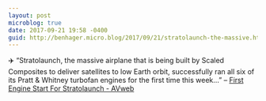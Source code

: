 ```yaml
---
layout: post
microblog: true
date: 2017-09-21 19:58 -0400
guid: http://benhager.micro.blog/2017/09/21/stratolaunch-the-massive.html
---
```

✈️ “Stratolaunch, the massive airplane that is being built by Scaled Composites to deliver satellites to low Earth orbit, successfully ran all six of its Pratt & Whitney turbofan engines for the first time this week…” – [First Engine Start For Stratolaunch - AVweb](https://www.avweb.com/avwebflash/news/First-Engine-Start-For-Stratolaunch-229658-1.html)
